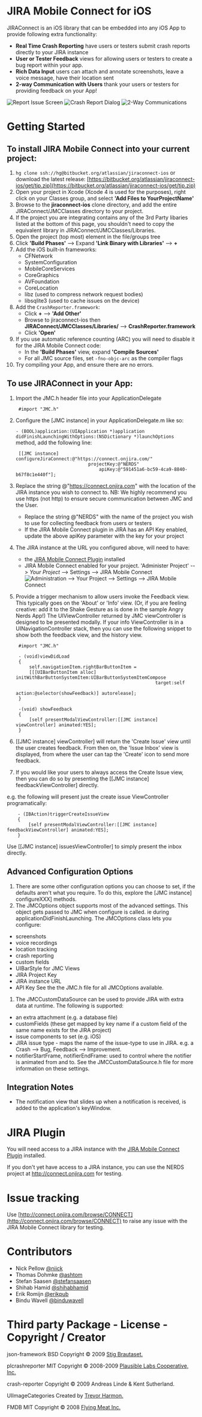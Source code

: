 JIRA Mobile Connect for iOS
===========================

JIRAConnect is an iOS library that can be embedded into any iOS App to provide following extra functionality:

* **Real Time Crash Reporting** have users or testers submit crash reports directly to your JIRA instance
* **User or Tester Feedback** views for allowing users or testers to create a bug report within your app.
* **Rich Data Input** users can attach and annotate screenshots, leave a voice message, have their location sent
* **2-way Communication with Users** thank your users or testers for providing feedback on your App!

![Report Issue Screen](https://bytebucket.org/atlassian/jiraconnect-ios/wiki/small_report-issue.png) ![Crash Report Dialog](https://bytebucket.org/atlassian/jiraconnect-ios/wiki/small_crash-report.png) ![2-Way Communications](https://bytebucket.org/atlassian/jiraconnect-ios/wiki/small_replies-view.png)


Getting Started
===============

To install JIRA Mobile Connect into your current project:
-------------------------------------------------

1. `hg clone ssh://hg@bitbucket.org/atlassian/jiraconnect-ios` or download the
   latest release:
   [https://bitbucket.org/atlassian/jiraconnect-ios/get/tip.zip](https://bitbucket.org/atlassian/jiraconnect-ios/get/tip.zip)
1. Open your project in Xcode (Xcode 4 is used for the purposes), right click on your Classes group, and select **'Add Files to YourProjectName'**
1. Browse to the **jiraconnect-ios** clone directory, and add the entire JIRAConnect/JMCClasses directory to your project.
1. If the project you are integrating contains any of the 3rd Party libaries listed at the bottom of this page, you shouldn't need to copy the equivalent library in JIRAConnect/JMCClasses/Libraries.
1. Open the project (top most) element in the file/groups tree
1. Click **'Build Phases'** --> Expand **'Link Binary with Libraries'** --> **+**
1. Add the iOS built-in frameworks:
    * CFNetwork
    * SystemConfiguration
    * MobileCoreServices
    * CoreGraphics
    * AVFoundation
    * CoreLocation
    * libz (used to compress network request bodies)
    * libsqlite3 (used to cache issues on the device)
1. Add the `CrashReporter.framework`:
    * Click **+** --> **'Add Other'**
    * Browse to jiraconnect-ios then **JIRAConnect/JMCClasses/Libraries/** --> **CrashReporter.framework**
    * Click **'Open'**
1. If you use automatic reference counting (ARC) you will need to disable it for the JIRA Mobile Connect code:
    * In the **'Build Phases'** view, expand **'Compile Sources'**
    * For all JMC source files, set `-fno-objc-arc` as the compiler flags
1. Try compiling your App, and ensure there are no errors.

To use JIRAConnect in your App:
-------------------------------
1. Import the JMC.h header file into your ApplicationDelegate

        #import "JMC.h"

1. Configure the [JMC instance] in your ApplicationDelegate.m like so:


    `- (BOOL)application:(UIApplication *)application didFinishLaunchingWithOptions:(NSDictionary *)launchOptions`
method, add the following line:

        [[JMC instance] configureJiraConnect:@"https://connect.onjira.com/"
                                  projectKey:@"NERDS"
                                      apiKey:@"591451a6-bc59-4ca9-8840-b67f8c1e440f"];

1. Replace the string @"https://connect.onjira.com" with the location of the JIRA instance you wish to connect to. NB: We highly recommend you use https (not http) to ensure secure communication between JMC and the User.
    * Replace the string @"NERDS" with the name of the project you wish to use for collecting feedback from users or testers
    * If the JIRA Mobile Connect plugin in JIRA has an API Key enabled, update the above apiKey parameter with the key for your project

1. The JIRA instance at the URL you configured above, will need to have:
    * the [JIRA Mobile Connect Plugin](https://plugins.atlassian.com/plugin/details/322837) installed
    * JIRA Mobile Connect enabled for your project. 'Administer Project' --> *Your Project* --> Settings --> JIRA Mobile Connect
![Administration --> *Your Project* --> Settings --> JIRA Mobile Connect](https://bytebucket.org/atlassian/jiraconnect-ios/wiki/jira_settings.png)

1. Provide a trigger mechanism to allow users invoke the Feedback view. This typically goes on the 'About' or 'Info' view.
(Or, if you are feeling creative: add it to the Shake Gesture as is done in the sample Angry Nerds App!)
The UIViewController returned by JMC viewController is designed to be presented modally.
If your info ViewController is in a UINavigationController stack, then you can use the following snippet to show both the feedback view, and the history view.

        #import "JMC.h"

        - (void)viewDidLoad
        {
            self.navigationItem.rightBarButtonItem =
            [[[UIBarButtonItem alloc] initWithBarButtonSystemItem:UIBarButtonSystemItemCompose
                                                           target:self
                                                           action:@selector(showFeedback)] autorelease];
        }

        -(void) showFeedback
        {
            [self presentModalViewController:[[JMC instance] viewController] animated:YES];
        }

1. [[JMC instance] viewController] will return the 'Create Issue' view until the user creates feedback. From then on, the 'Issue Inbox' view is displayed, from where the
user can tap the 'Create' icon to send more feedback.
1. If you would like your users to always access the Create Issue view, then you can do so by presenting the [[JMC instance] feedbackViewController] directly.

e.g. the following will present just the create issue ViewController programatically:

        - (IBAction)triggerCreateIssueView
        {
            [self presentModalViewController:[[JMC instance] feedbackViewController] animated:YES];
        }
Use [[JMC instance] issuesViewController] to simply present the inbox directly.

Advanced Configuration Options
------------------------------

1. There are some other configuration options you can choose to set, if the defaults aren't what you require. To do this, explore the [JMC instance] configureXXX] methods.
1. The JMCOptions object supports most of the advanced settings. This object gets passed to JMC when configure is called. ie during applicationDidFinishLaunching. The JMCOptions class lets you configure:
  * screenshots
  * voice recordings
  * location tracking
  * crash reporting
  * custom fields
  * UIBarStyle for JMC Views
  * JIRA Project Key
  * JIRA instance URL
  * API Key
See the the JMC.h file for all JMCOptions available.

1. The JMCCustomDataSource can be used to provide JIRA with extra data at runtime. The following is supported:
  * an extra attachment (e.g. a database file)
  * customFields (these get mapped by key name if a custom field of the same name exists for the JIRA project)
  * issue components to set (e.g. iOS)
  * JIRA issue type - maps the name of the issue-type to use in JIRA. e.g. a Crash --> Bug, Feedback --> Improvement.
  * notifierStartFrame, notifierEndFrame: used to control where the notifier is animated from and to.
See the JMCCustomDataSource.h file for more information on these settings.

Integration Notes
-----------------

* The notification view that slides up when a notification is received, is added to the application's keyWindow.

JIRA Plugin
===========
You will need access to a JIRA instance with the [JIRA Mobile Connect Plugin](https://plugins.atlassian.com/plugin/details/322837) installed.

If you don't yet have access to a JIRA instance, you can use the NERDS project at http://connect.onjira.com for testing.


Issue tracking
==============

Use [http://connect.onjira.com/browse/CONNECT](http://connect.onjira.com/browse/CONNECT) to raise any issue with the JIRA Mobile Connect library for testing.

Contributors
============
* Nick Pellow [@niick](http://twitter.com/niick)
* Thomas Dohmke [@ashtom](http://twitter.com/ashtom)
* Stefan Saasen [@stefansaasen](http://twitter.com/stefansaasen)
* Shihab Hamid [@shihabhamid](http://twitter.com/shihabhamid)
* Erik Romijn [@erikpub](http://twitter.com/erikpub)
* Bindu Wavell [@binduwavell](http://twitter.com/binduwavell)

Third party Package - License - Copyright / Creator
===================================================

json-framework      BSD     Copyright &copy; 2009 [Stig Brautaset.]( http://code.google.com/p/json-framework/)

plcrashreporter     MIT     Copyright &copy; 2008-2009 [Plausible Labs Cooperative, Inc.]( http://code.google.com/p/plcrashreporter/)

crash-reporter              Copyright &copy; 2009 Andreas Linde & Kent Sutherland.

UIImageCategories           Created by [Trevor Harmon.](http://vocaro.com/trevor/blog/2009/10/12/resize-a-uiimage-the-right-way/)

FMDB                MIT     Copyright &copy; 2008 [Flying Meat Inc.](http://github.com/ccgus/fmdb)

